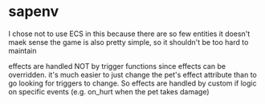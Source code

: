 # sapenv

I chose not to use ECS in this because there are so few entities it doesn't maek sense
the game is also pretty simple, so it shouldn't be too hard to maintain


effects are handled NOT by trigger functions since effects can be overridden. it's much easier to just change the pet's effect attribute than to go looking for triggers to change.
So effects are handled by custom if logic on specific events (e.g. on_hurt when the pet takes damage)
